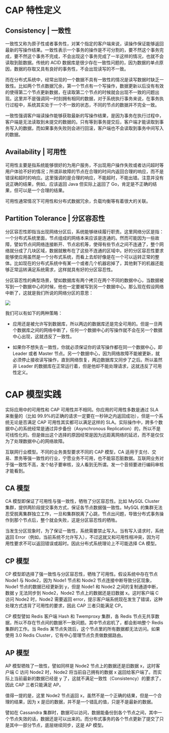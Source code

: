 # CAP 特性定义

## Consistency | 一致性

一致性又称为原子性或者事务性，对某个指定的客户端来说，读操作保证能够返回最新的写操作结果。一致性表示一个事务的操作是不可分割的，要不然这个事务完成，要不然这个事务不完成，不会出现这个事务完成了一半这样的情况，也就不会读取到脏数据。传统的 ACID 数据库是很少存在一致性问题的，因为数据的单点原因，数据的存取又具有良好的事务性，不会出现读写的不一致。

而在分布式系统中，经常出现的一个数据不具有一致性的情况是读写数据时缺乏一致性。比如两个节点数据冗余，第一个节点有一个写操作，数据更新以后没有有效的使得第二个节点更新数据，在读取第二个节点的时候就会出现不一致的问题出现。这里并不是强调同一时刻拥有相同的数据，对于系统执行事务来说，在事务执行过程中，系统其实处于一个不一致的状态，不同的节点的数据并不完全一致。

一致性强调客户端读操作能够获取最新的写操作结果，是因为事务在执行过程中，客户端是无法读取到未提交的数据的。只有等到事务提交后，客户端才能读取到事务写入的数据，而如果事务失败则会进行回滚，客户端也不会读取到事务中间写入的数据。

## Availability | 可用性

可用性主要是指系统能够很好的为用户服务，不出现用户操作失败或者访问超时等用户体验不好的情况；所谓非故障的节点在合理的时间内返回合理的响应，而不是错误和超时的响应。这里强调的是合理的响应，不能超时，不能出错。注意并没有说正确的结果，例如，应该返回 Java 但实际上返回了 Go，肯定是不正确的结果，但可以是一个合理的结果。

可用性通常情况下可用性和分布式数据冗余，负载均衡等有着很大的关联。

## Partition Tolerance | 分区容忍性

分区容忍性即指当出现网络分区后，系统能够继续履行职责。这里网络分区是指：一个分布式系统里面，节点组成的网络本来应该是连通的。然而可能因为一些故障，譬如节点间网络连接断开、节点宕机等，使得有些节点之间不连通了，整个网络就分成了几块区域，数据就散布在了这些不连通的区域中。好的分区容忍性要求能够使应用虽然是一个分布式系统，而看上去却好像是在一个可以运转正常的整体。比如现在的分布式系统中有某一个或者几个机器宕掉了，其他剩下的机器还能够正常运转满足系统需求，这样就具有好的分区容忍性。

分区容忍性的典型场景，譬如数据库有两个拷贝在两个不同的数据中心，当数据被写到一个数据中心的时候，他也一定要被写到另一个数据中心。那么现在假设网络中断了，这就是我们所说的网络分区的意思：

![](https://assets.ng-tech.icu/item/20230416205549.png)

我们可以有如下的两种策略：

- 应用还是被允许写到数据库，所以两边的数据库还是完全可用的。但是一旦两个数据库之间的网络中断了，任何一个数据中心的写操作就不会在另一个数据中心出现，这就违反了一致性。

- 如果你不想失去一致性，你就必须保证你的读写操作都在同一个数据中心，即 Leader 或者 Master 节点。另一个数据中心，因为网络故障不能被更新，就必须停止接收读写操作，直到网络恢复，两边数据库又同步了之后。所以虽然非 Leader 的数据库在正常运行着，但是他却不能处理请求，这就违反了可用性定义。

# CAP 模型实践

实际应用中的可用性和 CAP 可用性并不相同。你应用的可用性多数是通过 SLA 来衡量的（比如 99.9%的正确的请求一定要在一秒钟之内返回成功），但是一个系统无论是否满足 CAP 可用性其实都可以满足这样的 SLA。实际操作中，跨多个数据中心的系统经常是通过异步备份（Asynchronous Replication）的，所以不是可线性化的。但是做出这个选择的原因经常是因为远距离网络的延迟，而不是仅仅为了处理数据中心的网络故障。

互联网行业模型。不同的业务类型要求不同的 CAP 模型，CA 适用于支付、交易、票务等强一致性的行业，宁愿业务不可用，也不能容忍脏数据。互联网业务对于强一致性不高，发个帖子要审核，没人看到无所谓。发一个音频要进行编码审核才能看到。

## CA 模型

CA 模型即保证了可用性与强一致性，牺牲了分区容忍性。比如 MySQL Cluster 集群，提供两阶段提交事务方式，保证各节点数据强一致性。MySQL 的集群无法忍受脱离集群独立工作，一旦和集群脱离了心跳，节点出问题，导致分布式事务操作到那个节点后，整个就会失败，这是分区容忍性的牺牲。

当发生分区现象时，为了保证一致性，系统需要禁止写入。当有写入请求时，系统返回 Error（例如，当前系统不允许写入），不过这就又和可用性相冲突，因为可用性要求不可以返回错误或超时。因此分布式系统理论上不可能选择 CA 模型。

## CP 模型

CP 模型即选择了强一致性与分区容忍性，牺牲了可用性。假设系统中存在节点 Node1 与 Node2，因为 Node1 节点和 Node2 节点连接中断导致分区现象，Node1 节点的数据已经更新到 y，但是 Node1 和 Node2 之间的复制通道中断，数据 y 无法同步到 Node2，Node2 节点上的数据还是旧数据 x。这时客户端 C 访问 Node2 时，Node2 需要返回 error，提示客户端系统现在发生了错误，这种处理方式违背了可用性的要求，因此 CAP 三者只能满足 CP。

CP 模型譬如 Redis 客户端 Hash 和 Twemproxy 集群，各 Redis 节点无共享数据，所以不存在节点间的数据不一致问题。其中节点宕机了，都会影响整个 Redis 集群的工作。当 Redis 某节点失效后，这个节点里的所有数据都无法访问。如果使用 3.0 Redis Cluster，它有中心管理节点负责做数据路由。

## AP 模型

AP 模型牺牲了一致性，譬如同样是 Node2 节点上的数据还是旧数据 x，这时客户端 C 访问 Node2 时，Node2 将当前自己拥有的数据 x 返回给客户端了。而实际上当前最新的数据已经是 y 了，这就不满足一致性（Consistency）的要求了，因此 CAP 三者只能满足 AP。

值得一提的是，这里 Node2 节点返回 x，虽然不是一个正确的结果，但是一个合理的结果，因为 x 是旧的数据，并不是一个错乱的值，只是不是最新的数据。

譬如在 Cassandra 集群时，数据可以访问，数据能备份到各个节点之间，其中一个节点失效的话，数据还是可以出来的。而分布式事务的各个节点更新了提交了只是其中一部分节点，底层继续同步，这是 AP 模型。
